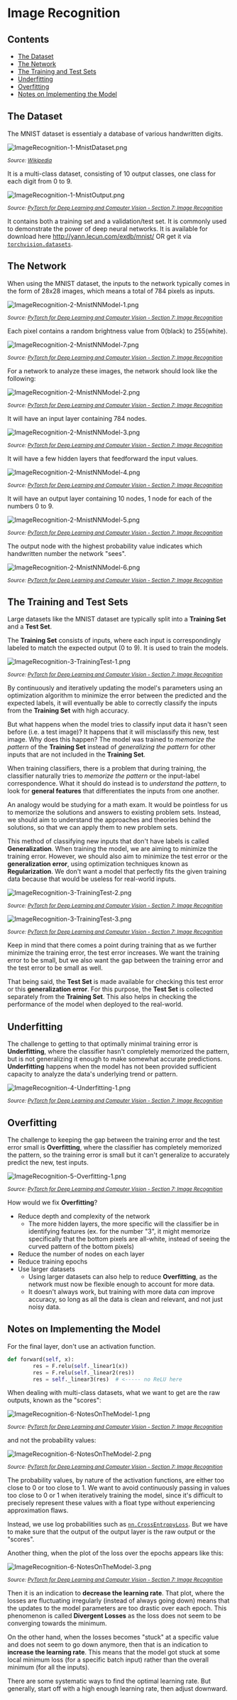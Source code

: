# Image Recognition

## Contents

* [The Dataset](#the-dataset)
* [The Network](#the-network)
* [The Training and Test Sets](#the-training-and-test-sets)
* [Underfitting](#underfitting)
* [Overfitting](#overfitting)
* [Notes on Implementing the Model](#notes-on-implementing-the-model)

## The Dataset

The MNIST dataset is essentialy a database of various handwritten digits.

![ImageRecognition-1-MnistDataset.png](./ImageRecognition/ImageRecognition-1-MnistDataset.png)

<sub><i>Source: [Wikipedia](https://en.wikipedia.org/wiki/MNIST_database)</i></sub>

It is a multi-class dataset, consisting of 10 output classes, one class for each digit from 0 to 9.

![ImageRecognition-1-MnistOutput.png](./ImageRecognition/ImageRecognition-1-MnistOutput.png)

<sub><i>Source: [PyTorch for Deep Learning and Computer Vision - Section 7: Image Recognition](https://github.com/rslim087a/PyTorch-for-Deep-Learning-and-Computer-Vision-Course-All-Codes-)</i></sub>

It contains both a training set and a validation/test set. It is commonly used to demonstrate the power of deep neural networks. It is available for download here <http://yann.lecun.com/exdb/mnist/> OR get it via [`torchvision.datasets`](https://pytorch.org/docs/stable/torchvision/datasets.html#mnist).

## The Network

When using the MNIST dataset, the inputs to the network typically comes in the form of 28x28 images, which means a total of 784 pixels as inputs.

![ImageRecognition-2-MnistNNModel-1.png](./ImageRecognition/ImageRecognition-2-MnistNNModel-1.png)

<sub><i>Source: [PyTorch for Deep Learning and Computer Vision - Section 7: Image Recognition](https://github.com/rslim087a/PyTorch-for-Deep-Learning-and-Computer-Vision-Course-All-Codes-)</i></sub>

Each pixel contains a random brightness value from 0(black) to 255(white).

![ImageRecognition-2-MnistNNModel-7.png](./ImageRecognition/ImageRecognition-2-MnistNNModel-7.png)

<sub><i>Source: [PyTorch for Deep Learning and Computer Vision - Section 7: Image Recognition](https://github.com/rslim087a/PyTorch-for-Deep-Learning-and-Computer-Vision-Course-All-Codes-)</i></sub>

For a network to analyze these images, the network should look like the following:

![ImageRecognition-2-MnistNNModel-2.png](./ImageRecognition/ImageRecognition-2-MnistNNModel-2.png)

<sub><i>Source: [PyTorch for Deep Learning and Computer Vision - Section 7: Image Recognition](https://github.com/rslim087a/PyTorch-for-Deep-Learning-and-Computer-Vision-Course-All-Codes-)</i></sub>

It will have an input layer containing 784 nodes.

![ImageRecognition-2-MnistNNModel-3.png](./ImageRecognition/ImageRecognition-2-MnistNNModel-3.png)

<sub><i>Source: [PyTorch for Deep Learning and Computer Vision - Section 7: Image Recognition](https://github.com/rslim087a/PyTorch-for-Deep-Learning-and-Computer-Vision-Course-All-Codes-)</i></sub>

It will have a few hidden layers that feedforward the input values.

![ImageRecognition-2-MnistNNModel-4.png](./ImageRecognition/ImageRecognition-2-MnistNNModel-4.png)

<sub><i>Source: [PyTorch for Deep Learning and Computer Vision - Section 7: Image Recognition](https://github.com/rslim087a/PyTorch-for-Deep-Learning-and-Computer-Vision-Course-All-Codes-)</i></sub>

It will have an output layer containing 10 nodes, 1 node for each of the numbers 0 to 9.

![ImageRecognition-2-MnistNNModel-5.png](./ImageRecognition/ImageRecognition-2-MnistNNModel-5.png)

<sub><i>Source: [PyTorch for Deep Learning and Computer Vision - Section 7: Image Recognition](https://github.com/rslim087a/PyTorch-for-Deep-Learning-and-Computer-Vision-Course-All-Codes-)</i></sub>

The output node with the highest probability value indicates which handwritten number the network "sees".

![ImageRecognition-2-MnistNNModel-6.png](./ImageRecognition/ImageRecognition-2-MnistNNModel-6.png)

<sub><i>Source: [PyTorch for Deep Learning and Computer Vision - Section 7: Image Recognition](https://github.com/rslim087a/PyTorch-for-Deep-Learning-and-Computer-Vision-Course-All-Codes-)</i></sub>

## The Training and Test Sets

Large datasets like the MNIST dataset are typically split into a **Training Set** and a **Test Set**.

The **Training Set** consists of inputs, where each input is correspondingly labeled to match the expected output (0 to 9). It is used to train the models.

![ImageRecognition-3-TrainingTest-1.png](./ImageRecognition/ImageRecognition-3-TrainingTest-1.png)

<sub><i>Source: [PyTorch for Deep Learning and Computer Vision - Section 7: Image Recognition](https://github.com/rslim087a/PyTorch-for-Deep-Learning-and-Computer-Vision-Course-All-Codes-)</i></sub>

By continuously and iteratively updating the model's parameters using an optimization algorithm to minimize the error between the predicted and the expected labels, it will eventually be able to correctly classify the inputs from the **Training Set** with high accuracy.

But what happens when the model tries to classify input data it hasn't seen before (i.e. a test image)? It happens that it will misclassify this new, test image. Why does this happen? The model was trained to *memorize the pattern* of the **Training Set** instead of *generalizing the pattern* for other inputs that are not included in the **Training Set**.

When training classifiers, there is a problem that during training, the classifier naturally tries to *memorize the pattern* or the input-label correspondence. What it should do instead is to *understand the pattern*, to look for **general features** that differentiates the inputs from one another.

An analogy would be studying for a math exam. It would be pointless for us to memorize the solutions and answers to existing problem sets. Instead, we should aim to understand the approaches and theories behind the solutions, so that we can apply them to new problem sets.

This method of classifying new inputs that don't have labels is called **Generalization**. When training the model, we are aiming to minimize the training error. However, we should also aim to minimize the test error or the **generalization error**, using optimization techniques known as **Regularization**. We don't want a model that perfectly fits the given training data because that would be useless for real-world inputs.

![ImageRecognition-3-TrainingTest-2.png](./ImageRecognition/ImageRecognition-3-TrainingTest-2.png)

<sub><i>Source: [PyTorch for Deep Learning and Computer Vision - Section 7: Image Recognition](https://github.com/rslim087a/PyTorch-for-Deep-Learning-and-Computer-Vision-Course-All-Codes-)</i></sub>

![ImageRecognition-3-TrainingTest-3.png](./ImageRecognition/ImageRecognition-3-TrainingTest-3.png)

<sub><i>Source: [PyTorch for Deep Learning and Computer Vision - Section 7: Image Recognition](https://github.com/rslim087a/PyTorch-for-Deep-Learning-and-Computer-Vision-Course-All-Codes-)</i></sub>

Keep in mind that there comes a point during training that as we further minimize the training error, the test error increases. We want the training error to be small, but we also want the gap between the training error and the test error to be small as well.

That being said, the **Test Set** is made available for checking this test error or this **generalization error**. For this purpose, the **Test Set** is collected separately from the **Training Set**. This also helps in checking the performance of the model when deployed to the real-world.

## Underfitting

The challenge to getting to that optimally minimal training error is **Underfitting**, where the classifier hasn't completely memorized the pattern, but is not generalizing it enough to make somewhat accurate predictions. **Underfitting** happens when the model has not been provided sufficient capacity to analyze the data's underlying trend or pattern.

![ImageRecognition-4-Underfitting-1.png](./ImageRecognition/ImageRecognition-4-Underfitting-1.png)

<sub><i>Source: [PyTorch for Deep Learning and Computer Vision - Section 7: Image Recognition](https://github.com/rslim087a/PyTorch-for-Deep-Learning-and-Computer-Vision-Course-All-Codes-)</i></sub>

## Overfitting

The challenge to keeping the gap between the training error and the test error small is **Overfitting**, where the classifier has completely memorized the pattern, so the training error is small but it can't generalize to accurately predict the new, test inputs.

![ImageRecognition-5-Overfitting-1.png](./ImageRecognition/ImageRecognition-5-Overfitting-1.png)

<sub><i>Source: [PyTorch for Deep Learning and Computer Vision - Section 7: Image Recognition](https://github.com/rslim087a/PyTorch-for-Deep-Learning-and-Computer-Vision-Course-All-Codes-)</i></sub>

How would we fix **Overfitting**?

* Reduce depth and complexity of the network
    * The more hidden layers, the more specific will the classifier be in identifying features (ex. for the number "3", it might memorize specifically that the bottom pixels are all-white, instead of seeing the curved pattern of the bottom pixels)
* Reduce the number of nodes on each layer
* Reduce training epochs
* Use larger datasets
    * Using larger datasets can also help to reduce **Overfitting**, as the network must now be flexible enough to account for more data.
    * It doesn't always work, but training with more data *can* improve accuracy, so long as all the data is clean and relevant, and not just noisy data.

## Notes on Implementing the Model

For the final layer, don't use an activation function.

```python
def forward(self, x):
        res = F.relu(self._linear1(x))
        res = F.relu(self._linear2(res))
        res = self._linear3(res)  # <----- no ReLU here
```

When dealing with multi-class datasets, what we want to get are the raw outputs, known as the "scores":

![ImageRecognition-6-NotesOnTheModel-1.png](./ImageRecognition/ImageRecognition-6-NotesOnTheModel-1.png)

<sub><i>Source: [PyTorch for Deep Learning and Computer Vision - Section 7: Image Recognition](https://github.com/rslim087a/PyTorch-for-Deep-Learning-and-Computer-Vision-Course-All-Codes-)</i></sub>

and not the probability values:

![ImageRecognition-6-NotesOnTheModel-2.png](./ImageRecognition/ImageRecognition-6-NotesOnTheModel-2.png)

<sub><i>Source: [PyTorch for Deep Learning and Computer Vision - Section 7: Image Recognition](https://github.com/rslim087a/PyTorch-for-Deep-Learning-and-Computer-Vision-Course-All-Codes-)</i></sub>

The probability values, by nature of the activation functions, are either too close to 0 or too close to 1. We want to avoid continuously passing in values too close to 0 or 1 when iteratively training the model, since it's difficult to precisely represent these values with a float type without experiencing approximation flaws.

Instead, we use log probabilities such as [`nn.CrossEntropyLoss`](https://pytorch.org/docs/stable/nn.html#crossentropyloss). But we have to make sure that the output of the output layer is the raw output or the "scores".

Another thing, when the plot of the loss over the epochs appears like this:

![ImageRecognition-6-NotesOnTheModel-3.png](./ImageRecognition/ImageRecognition-6-NotesOnTheModel-3.png)

<sub><i>Source: [PyTorch for Deep Learning and Computer Vision - Section 7: Image Recognition](https://github.com/rslim087a/PyTorch-for-Deep-Learning-and-Computer-Vision-Course-All-Codes-)</i></sub>

Then it is an indication to **decrease the learning rate**. That plot, where the losses are fluctuating irregularly (instead of always going down) means that the updates to the model parameters are too drastic over each epoch. This phenomenon is called **Divergent Losses** as the loss does not seem to be converging towards the minimum.

On the other hand, when the losses becomes "stuck" at a specific value and does not seem to go down anymore, then that is an indication to **increase the learning rate**. This means that the model got stuck at some local minimum loss (for a specific batch input) rather than the overall minimum (for all the inputs).

There are some systematic ways to find the optimal learning rate. But generally, start off with a high enough learning rate, then adjust downward.
